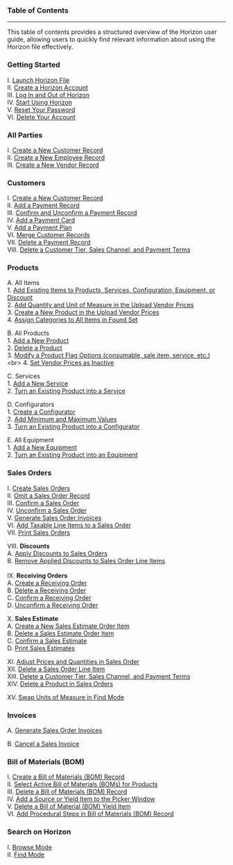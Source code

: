 ### Table of Contents
_____
This table of contents provides a structured overview of the Horizon user guide, allowing users to quickly find relevant information about using the Horizon file effectively.

### Getting Started

I. [Launch Horizon File](https://github.com/Fx-Professional-Services/HorizonDocs/blob/main/Horizon%20User%20Guide/01%20Getting%20Started/I.%20Launch%20Horizon%20File.md) <br>
II. [Create a Horizon Account](https://github.com/Fx-Professional-Services/HorizonDocs/blob/main/Horizon%20User%20Guide/01%20Getting%20Started/II.%20Create%20a%20Horizon%20Account.md)<br>
III. [Log In and Out of Horizon](https://github.com/Fx-Professional-Services/HorizonDocs/blob/main/Horizon%20User%20Guide/01%20Getting%20Started/III.%20Log%20In%20and%20Out%20of%20Horizon.md)<br>
IV. [Start Using Horizon](https://github.com/Fx-Professional-Services/HorizonDocs/blob/main/Horizon%20User%20Guide/01%20Getting%20Started/IV.%20Start%20Using%20Horizon.md) <br>
V. [Reset Your Password](https://github.com/Fx-Professional-Services/HorizonDocs/blob/main/Horizon%20User%20Guide/01%20Getting%20Started/V.%20Reset%20Your%20Password.md) <br>
VI. [Delete Your Account](https://github.com/Fx-Professional-Services/HorizonDocs/blob/main/Horizon%20User%20Guide/01%20Getting%20Started/VI.%20Delete%20Your%20Account.md)<br>
### All Parties

I. [Create a New Customer Record](https://github.com/Fx-Professional-Services/HorizonDocs/blob/main/Horizon%20User%20Guide/II.%20All%20Parties/Creating%20a%20New%20Customer%20Record.md) <br>
II. [Create a New Employee Record](https://github.com/Fx-Professional-Services/HorizonDocs/blob/main/Horizon%20User%20Guide/II.%20All%20Parties/Creating%20a%20New%20Employee%20Record.md) <br>
III. [Create a New Vendor Record](https://github.com/Fx-Professional-Services/HorizonDocs/blob/main/Horizon%20User%20Guide/II.%20All%20Parties/Creating%20a%20New%20Vendor%20Record.md)<br>
### Customers 

I. [Create a New Customer Record](https://github.com/Fx-Professional-Services/HorizonDocs/blob/main/Horizon%20User%20Guide/03%20Customers/I.%20Create%20a%20New%20Customer%20Record.md) <br>
II. [Add a Payment Record](https://github.com/Fx-Professional-Services/HorizonDocs/blob/main/Horizon%20User%20Guide/03%20Customers/II.%20Create%20a%20Payment%20Record.md)<br>
III. [Confirm and Unconfirm a Payment Record](https://github.com/Fx-Professional-Services/HorizonDocs/blob/main/Horizon%20User%20Guide/03%20Customers/III.%20Confirm%20and%20Unconfirm%20a%20Payment%20Record.md)<br>
IV. [Add a Payment Card](https://github.com/Fx-Professional-Services/HorizonDocs/blob/main/Horizon%20User%20Guide/03%20Customers/IV.%20Add%20a%20Payment%20Card.md) <br>
V. [Add a Payment Plan](https://github.com/Fx-Professional-Services/HorizonDocs/blob/main/Horizon%20User%20Guide/03%20Customers/V.%20Add%20a%20Payment%20Plan.md) <br>
VI. [Merge Customer Records](https://github.com/Fx-Professional-Services/HorizonDocs/blob/main/Horizon%20User%20Guide/03%20Customers/VI.%20Merge%20Customer%20Records.md) <br>
VII. [Delete a Payment Record](https://github.com/Fx-Professional-Services/HorizonDocs/blob/main/Horizon%20User%20Guide/03%20Customers/VII.%20Delete%20a%20Payment%20Record.md)<br>
VIII. [Delete a Customer Tier,  Sales Channel, and Payment Terms](https://github.com/Fx-Professional-Services/HorizonDocs/blob/main/Horizon%20User%20Guide/03%20Customers/VIII.%20Delete%20a%20Customer%20Tier%2C%20%20Sales%20Channel%2C%20and%20Payment%20Terms.md) <br>
### Products

A. All Items <br>
    1. [Add Existing Items to Products, Services, Configuration, Equipment, or Discount](https://github.com/Fx-Professional-Services/HorizonDocs/blob/main/Horizon%20User%20Guide/IV.%20Products/A.%20All%20Items/Adding%20Existing%20Items%20to%20Products%2C%20Services%2C%20Configuration%2C%20Equipment%2C%20or%20Discount.md) <br>
    2. [Add Quantity and Unit of Measure in the Upload Vendor Prices](https://github.com/Fx-Professional-Services/HorizonDocs/blob/main/Horizon%20User%20Guide/IV.%20Products/A.%20All%20Items/Adding%20Quantity%20and%20Unit%20of%20Measure%20in%20the%20Upload%20Vendor%20Prices.md) <br>
    3. [Create a New Product in the Upload Vendor Prices](https://github.com/Fx-Professional-Services/HorizonDocs/blob/main/Horizon%20User%20Guide/IV.%20Products/A.%20All%20Items/Creating%20a%20New%20Product%20in%20the%20Upload%20Vendor%20Prices.md) <br>
    4. [Assign Categories to All Items in Found Set](https://github.com/Fx-Professional-Services/HorizonDocs/blob/main/Horizon%20User%20Guide/IV.%20Products/A.%20All%20Items/Assigning%20Categories%20to%20All%20Items%20in%20Found%20Set.md) <br>
    
B. All Products <br>
    1. [Add a New Product](https://github.com/Fx-Professional-Services/HorizonDocs/blob/main/Horizon%20User%20Guide/IV.%20Products/B.%20All%20Products/Adding%20a%20New%20Product.md) <br>
    2. [Delete a Product](https://github.com/Fx-Professional-Services/HorizonDocs/blob/main/Horizon%20User%20Guide/IV.%20Products/B.%20All%20Products/Deleting%20a%20Product.md)<br>
    3. [Modify a Product Flag Options (consumable, sale item, service, etc.)](https://github.com/Fx-Professional-Services/HorizonDocs/blob/main/Horizon%20User%20Guide/IV.%20Products/B.%20All%20Products/Modifying%20a%20Product%20Flag%20Options%20(consumable%2C%20sale%20item%2C%20service%2C%20etc.).md) <br>
    4. [Set Vendor Prices as Inactive](https://github.com/Fx-Professional-Services/HorizonDocs/blob/main/Horizon%20User%20Guide/IV.%20Products/B.%20All%20Products/Setting%20Vendor%20Prices%20as%20Inactive.md)
    
C. Services <br>
	1. [Add a New Service](https://github.com/Fx-Professional-Services/HorizonDocs/blob/main/Horizon%20User%20Guide/IV.%20Products/C.%20Services/Adding%20a%20New%20Service.md) <br>
	2. [Turn an Existing Product into a Service](https://github.com/Fx-Professional-Services/HorizonDocs/blob/main/Horizon%20User%20Guide/IV.%20Products/C.%20Services/Turning%20an%20Existing%20Product%20into%20a%20Service.md)

D. Configurators <br> 
    1.  [Create a Configurator](https://github.com/Fx-Professional-Services/HorizonDocs/blob/main/Horizon%20User%20Guide/IV.%20Products/D.%20Configurators/Creating%20a%20Configurator.md)<br>
    2. [Add Minimum and Maximum Values](https://github.com/Fx-Professional-Services/HorizonDocs/blob/main/Horizon%20User%20Guide/IV.%20Products/D.%20Configurators/Adding%20Minimum%20and%20Maximum%20Values.md) <br>
    3. [Turn an Existing Product into a Configurator](https://github.com/Fx-Professional-Services/HorizonDocs/blob/main/Horizon%20User%20Guide/IV.%20Products/D.%20Configurators/Turning%20an%20Existing%20Product%20into%20a%20Configurator.md)<br>
    
E. All Equipment <br>
	1.  [Add a New Equipment](https://github.com/Fx-Professional-Services/HorizonDocs/blob/main/Horizon%20User%20Guide/IV.%20Products/E.%20All%20Equipment/Adding%20a%20New%20Equipment.md) <br>
	2. [Turn an Existing Product into an Equipment](https://github.com/Fx-Professional-Services/HorizonDocs/blob/main/Horizon%20User%20Guide/IV.%20Products/E.%20All%20Equipment/Turning%20an%20Existing%20Product%20into%20an%20Equipment.md)<br> 
### Sales Orders

I. [Create Sales Orders](https://github.com/Fx-Professional-Services/HorizonDocs/blob/main/Horizon%20User%20Guide/V.%20Sales%20Orders/Creating%20a%20Sales%20Order.md)<br>
II. [Omit a Sales Order Record](https://github.com/Fx-Professional-Services/HorizonDocs/blob/main/Horizon%20User%20Guide/V.%20Sales%20Orders/Omitting%20a%20Sales%20Order%20Record.md)<br>
III. [Confirm a Sales Order](https://github.com/Fx-Professional-Services/HorizonDocs/blob/main/Horizon%20User%20Guide/V.%20Sales%20Orders/Confirming%20a%20Sales%20Order.md)<br>
IV. [Unconfirm a Sales Order](https://github.com/Fx-Professional-Services/HorizonDocs/blob/main/Horizon%20User%20Guide/V.%20Sales%20Orders/Unconfirming%20a%20Sales%20Order.md)<br>
V. [Generate Sales Order Invoices](https://github.com/Fx-Professional-Services/HorizonDocs/blob/main/Horizon%20User%20Guide/V.%20Sales%20Orders/Generating%20Sales%20Order%20Invoices.md)<br>
VI. [Add Taxable Line Items to a Sales Order](https://github.com/Fx-Professional-Services/HorizonDocs/blob/main/Horizon%20User%20Guide/V.%20Sales%20Orders/Adding%20Taxable%20Line%20Items%20to%20a%20Sales%20Order.md) <br>
VII. [Print Sales Orders](https://github.com/Fx-Professional-Services/HorizonDocs/blob/main/Horizon%20User%20Guide/V.%20Sales%20Orders/Printing%20Sales%20Orders.md) <br> 

VIII. **Discounts** <br>
		A. [Apply Discounts to Sales Orders](https://github.com/Fx-Professional-Services/HorizonDocs/blob/main/Horizon%20User%20Guide/V.%20Sales%20Orders/Discounts/Applying%20Discounts%20to%20Sales%20Orders.md)<br>
		B. [Remove Applied Discounts to Sales Order Line Items](https://github.com/Fx-Professional-Services/HorizonDocs/blob/main/Horizon%20User%20Guide/V.%20Sales%20Orders/Discounts/Removing%20Applied%20Discounts%20to%20Sales%20Order%20Line%20Items.md)<br> <br>
IX.  **Receiving Orders** <br>
		A. [Create a Receiving Order](https://github.com/Fx-Professional-Services/HorizonDocs/blob/main/Horizon%20User%20Guide/V.%20Sales%20Orders/Receiving%20Orders/Creating%20a%20Receiving%20Order.md)<br>
		B. [Delete a Receiving Order](https://github.com/Fx-Professional-Services/HorizonDocs/blob/main/Horizon%20User%20Guide/V.%20Sales%20Orders/Receiving%20Orders/Deleting%20a%20Receiving%20Order.md)<br>
		C. [Confirm a Receiving Order](https://github.com/Fx-Professional-Services/HorizonDocs/blob/main/Horizon%20User%20Guide/V.%20Sales%20Orders/Receiving%20Orders/Confirming%20a%20Receiving%20Order.md) <br>
		D. [Unconfirm a Receiving Order](https://github.com/Fx-Professional-Services/HorizonDocs/blob/main/Horizon%20User%20Guide/V.%20Sales%20Orders/Receiving%20Orders/Unconfirming%20a%20Receiving%20Order.md) <br>
		
X. **Sales Estimate** <br>
		A. [Create a New Sales Estimate Order Item](https://github.com/Fx-Professional-Services/HorizonDocs/blob/main/Horizon%20User%20Guide/V.%20Sales%20Orders/Sales%20Estimates/Creating%20a%20New%20Sales%20Estimate%20Order%20Item.md)<br>
		B. [Delete a Sales Estimate Order Item](https://github.com/Fx-Professional-Services/HorizonDocs/blob/main/Horizon%20User%20Guide/V.%20Sales%20Orders/Sales%20Estimates/Deleting%20a%20Line%20Item%20in%20Sales%20Estimate.md)<br>
		C. [Confirm a Sales Estimate](https://github.com/Fx-Professional-Services/HorizonDocs/blob/main/Horizon%20User%20Guide/V.%20Sales%20Orders/Sales%20Estimates/Confirming%20a%20Sales%20Estimate.md)<br>
		D. [Print Sales Estimates](https://github.com/Fx-Professional-Services/HorizonDocs/blob/main/Horizon%20User%20Guide/V.%20Sales%20Orders/Sales%20Estimates/Printing%20Sales%20Estimates.md) <br>

XI. [Adjust Prices and Quantities in Sales Order](https://github.com/Fx-Professional-Services/HorizonDocs/blob/main/Horizon%20User%20Guide/V.%20Sales%20Orders/Adjusting%20Prices%20and%20Quantities%20in%20Sales%20Orders.md) <br>
XII. [Delete a Sales Order Line Item](https://github.com/Fx-Professional-Services/HorizonDocs/blob/main/Horizon%20User%20Guide/V.%20Sales%20Orders/Deleting%20a%20Sales%20Order%20Line%20Item.md) <br>
XIII. [Delete a Customer Tier,  Sales Channel, and Payment Terms](https://github.com/Fx-Professional-Services/HorizonDocs/blob/main/Horizon%20User%20Guide/V.%20Sales%20Orders/Deleting%20a%20Customer%20Tier%2C%20%20Sales%20Channel%2C%20and%20Payment%20Terms.md) <br>
XIV. [Delete a Product in Sales Orders](https://github.com/Fx-Professional-Services/HorizonDocs/blob/main/Horizon%20User%20Guide/V.%20Sales%20Orders/Deleting%20a%20Product%20in%20Sales%20Orders.md)

XV. [Swap Units of Measure in Find Mode](https://github.com/Fx-Professional-Services/HorizonDocs/blob/main/Horizon%20User%20Guide/V.%20Sales%20Orders/Swapping%20Units%20of%20Measure%20in%20Find%20Mode.md)

### Invoices

A. [Generate Sales Order Invoices](https://github.com/Fx-Professional-Services/HorizonDocs/blob/main/Horizon%20User%20Guide/VI.%20Invoices/Generating%20Sales%20Order%20Invoices.md)

B. [Cancel a Sales Invoice](https://github.com/Fx-Professional-Services/HorizonDocs/blob/main/Horizon%20User%20Guide/VI.%20Invoices/Cancelling%20a%20Sales%20Invoice.md)

### Bill of Materials (BOM)

I. [Create a Bill of Materials (BOM) Record](https://github.com/Fx-Professional-Services/HorizonDocs/blob/main/Horizon%20User%20Guide/VII.%20Bill%20of%20Materials%20(BOM)/Creating%20a%20Bill%20of%20Materials%20(BOM)%20Record.md) <br>
II. [Select Active Bill of Materials (BOMs)  for Products](https://github.com/Fx-Professional-Services/HorizonDocs/blob/main/Horizon%20User%20Guide/VII.%20Bill%20of%20Materials%20(BOM)/Selecting%20Active%20Bill%20of%20Materials%20(BOM)%20%20for%20Products.md) <br>
III. [Delete a Bill of Materials (BOM) Record](https://github.com/Fx-Professional-Services/HorizonDocs/blob/main/Horizon%20User%20Guide/VII.%20Bill%20of%20Materials%20(BOM)/Deleting%20a%20Bill%20of%20Materials%20(BOM)%20Record.md) <br>
IV. [Add a Source or Yield Item to the Picker Window](https://github.com/Fx-Professional-Services/HorizonDocs/blob/main/Horizon%20User%20Guide/VII.%20Bill%20of%20Materials%20(BOM)/Adding%20a%20Source%20or%20Yield%20Item%20to%20the%20Picker%20Window.md) <br>
V. [Delete a Bill of Material (BOM) Yield Item](https://github.com/Fx-Professional-Services/HorizonDocs/blob/main/Horizon%20User%20Guide/VII.%20Bill%20of%20Materials%20(BOM)/Deleting%20a%20Bill%20of%20Materials%20(BoM)%20Yield%20Item.md) <br>
VI. [Add Procedural Steps in Bill of Materials (BOM) Record](https://github.com/Fx-Professional-Services/HorizonDocs/blob/main/Horizon%20User%20Guide/VII.%20Bill%20of%20Materials%20(BOM)/Adding%20Procedural%20Steps%20in%20Bill%20of%20Materials%20(BOM)%20Record.md) <br>

###  Search on Horizon

I. [Browse Mode](https://github.com/Fx-Professional-Services/HorizonDocs/blob/main/Horizon%20User%20Guide/VIII.%20Searching%20on%20Horizon/Browse%20Mode.md)<br>
II. [Find Mode](https://github.com/Fx-Professional-Services/HorizonDocs/blob/main/Horizon%20User%20Guide/VIII.%20Searching%20on%20Horizon/Find%20Mode.md)